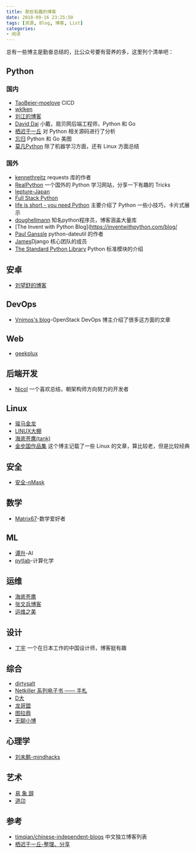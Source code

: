 ```yaml
---
title: 那些有趣的博客
date: 2018-09-16 23:25:50
tags: [资源, Blog, 博客, List]
categories:
- 阅读
---
```


总有一些博主是勤奋总结的，比公众号要有营养的多，这里列个清单吧：

<!-- more -->

## Python

### 国内

- [TaoBeier-moelove](http://moelove.info/) CICD
- [wklken](http://www.wklken.me/)
- [刘江的博客](http://www.liujiangblog.com/blog/)
- [David Dai](https://blog.stdioa.com/) 小戴，扇贝网后端工程师，Python 和 Go
- [栖迟于一丘](https://www.hongweipeng.com/) 对 Python 相关源码进行了分析
- [忘归](http://jalan.space/) Python 和 Go 美图
- [莫凡Python](https://morvanzhou.github.io/) 除了机器学习方面，还有 Linux 方面总结

### 国外

- [kennethreitz](https://www.kennethreitz.org/) requests 库的作者
- [RealPython](https://realpython.com/) 一个国外的 Python 学习网站，分享一下有趣的 Tricks
- [lepture-Japan](https://lepture.com/)
- [Full Stack Python](https://www.fullstackpython.com/blog.html)
- [life is short - you need Python](http://love-python.blogspot.com/) 主要介绍了 Python 一些小技巧，卡片式展示
- [doughellmann](https://doughellmann.com/blog/) 知名python程序员，博客涵盖大量库
- [The Invent with Python Blog](https://inventwithpython.com/blog/
- [Paul Ganssle](https://blog.ganssle.io/) python-dateutil 的作者
- [James](https://www.b-list.org/weblog/)Django 核心团队的成员
- [The Standard Python Library](http://effbot.org/librarybook/) Python 标准模块的介绍

## 安卓

- [刘望舒的博客](http://liuwangshu.cn/)

## DevOps

- [Vnimos's blog](https://vnimos.cn/)-OpenStack DevOps 博主介绍了很多这方面的文章
## Web

- [geekplux](https://geekplux.com/atom.xml)

## 后端开发

- [Nicol](http://taozj.net/) 一个喜欢总结，朝架构师方向努力的开发者

## Linux

- [骏马金龙](http://www.cnblogs.com/f-ck-need-u/p/7048359.html)
- [LINUX大棚](http://roclinux.cn/)
- [海底苍鹰(tank)](http://blog.51yip.com/)
- [金步国作品集](http://www.jinbuguo.com/) 这个博主记载了一些 Linux 的文章，算比较老，但是比较经典

## 安全

- [安全-nMask](http://tengzhangchao.github.io)

## 数学

- [Matrix67](https://www.matrix67.com/blog/)-数学爱好者

## ML

- [谭升](https://www.face2ai.com/)-AI
- [pytlab](http://pytlab.org/)-计算化学

## 运维

- [海底苍鹰](http://blog.51yip.com/)
- [张文兵博客](https://zhangwenbing.com/)
- [运维之美](https://www.hi-linux.com/)

## 设计

- [丁宇](https://dingyu.me/blog/) 一个在日本工作的中国设计师，博客挺有趣

## 综合

- [dirtysalt](https://dirtysalt.github.io/blog.html)
- [Netkiller 系列电子书 —— 手札](http://www.netkiller.cn/)
- [D大](https://88250.b3log.org/)
- [龙哥盟](http://flygon.net/)
- [图拉鼎](https://imtx.me/)
- [无聊小博](http://www.wuliaole.com/)

## 心理学

- [刘未鹏-mindhacks](http://mindhacks.cn/)

## 艺术

- [易 象 辞](https://reuixiy.github.io)
- [道卬](https://www.daoon.com/)

## 参考

- [timqian/chinese-independent-blogs](https://github.com/timqian/chinese-independent-blogs) 中文独立博客列表
- [栖迟于一丘-整理、分享](https://www.hongweipeng.com/index.php/share.html)
